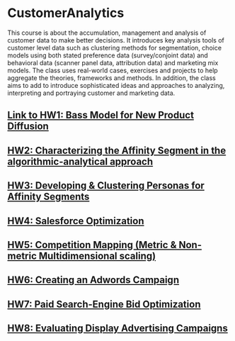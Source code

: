 # CustomerAnalytics
This course is about the accumulation, management and analysis of customer data to make better decisions. It introduces key analysis tools of customer level data such as clustering methods for segmentation, choice models using both stated preference data (survey/conjoint data) and behavioral data (scanner panel data, attribution data) and marketing mix models. The class uses real-world cases, exercises and projects to help aggregate the theories, frameworks and methods. In addition, the class aims to add to introduce sophisticated ideas and approaches to analyzing, interpreting and portraying customer and marketing data.

## [Link to HW1: Bass Model for New Product Diffusion](https://github.com/SMortada/CustomerAnalytics/blob/2d4bca00c66698fbf959d29c19c3569af773e050/CustomerAnalytics-HW1.ipynb)

## [HW2: Characterizing the Affinity Segment in the algorithmic-analytical approach](https://github.com/SMortada/CustomerAnalytics/blob/2d4bca00c66698fbf959d29c19c3569af773e050/CustomerAnalytics-HW2.ipynb)
## [HW3: Developing & Clustering Personas for Affinity Segments](https://github.com/SMortada/CustomerAnalytics/blob/2d4bca00c66698fbf959d29c19c3569af773e050/CustomerAnalytics_HW3.ipynb)

## [HW4: Salesforce Optimization](https://github.com/SMortada/CustomerAnalytics/blob/2d4bca00c66698fbf959d29c19c3569af773e050/CustomerAnalytics_HW4.ipynb)

## [HW5: Competition Mapping (Metric & Non-metric Multidimensional scaling)](https://github.com/SMortada/CustomerAnalytics/blob/2d4bca00c66698fbf959d29c19c3569af773e050/CustomerAnalytics_HW5.ipynb)

## [HW6: Creating an Adwords Campaign](https://github.com/SMortada/CustomerAnalytics/blob/2d4bca00c66698fbf959d29c19c3569af773e050/CustomerAnalytics_HW6.ipynb)

## [HW7: Paid Search-Engine Bid Optimization](https://github.com/SMortada/CustomerAnalytics/blob/2d4bca00c66698fbf959d29c19c3569af773e050/CustomerAnalytics_HW7.ipynb)

## [HW8: Evaluating Display Advertising Campaigns](https://github.com/SMortada/CustomerAnalytics/blob/2d4bca00c66698fbf959d29c19c3569af773e050/CustomerAnalytics_HW8.ipynb)

